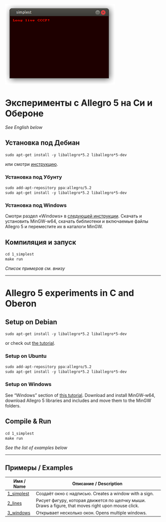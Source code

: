 ![Allegro 5 program in C screenshot](screenshot.png)

# Эксперименты с Allegro 5 на Си и Обероне

*See English below*

## Установка под Дебиан
```
sudo apt-get install -y liballegro*5.2 liballegro*5-dev
```
или смотри [инструкцию](https://github.com/liballeg/allegro_wiki/wiki/Quickstart).

### Установка под Убунту
```
sudo add-apt-repository ppa:allegro/5.2
sudo apt-get install -y liballegro*5.2 liballegro*5-dev
```

### Установка под Windows
Смотри раздел «Windows» в [следующей инструкции](https://github.com/liballeg/allegro_wiki/wiki/Quickstart).
Скачать и установить MinGW-w64, скачать библиотеки и включаемые файлы Allegro 5 и переместите их в каталоги MinGW.

## Компиляция и запуск
```
cd 1_simplest
make run
```

*Список примеров см. внизу*

-----------

# Allegro 5 experiments in C and Oberon

## Setup on Debian
```
sudo apt-get install -y liballegro*5.2 liballegro*5-dev
```
or check out [the tutorial](https://github.com/liballeg/allegro_wiki/wiki/Quickstart).

### Setup on Ubuntu
```
sudo add-apt-repository ppa:allegro/5.2
sudo apt-get install -y liballegro*5.2 liballegro*5-dev
```

### Setup on Windows
See “Windows” section of [this tutorial](https://github.com/liballeg/allegro_wiki/wiki/Quickstart).
Download and install MinGW-w64, download Allegro 5 libraries and includes and move them to the MinGW folders.

## Compile & Run
```
cd 1_simplest
make run
```

*See the list of examples below*

-----------

## Примеры / Examples

| Имя / Name | Описание / Description |
| --------- | ----------- |
| [1\_simplest](1_simplest/simplest.c) | Создаёт окно с надписью. Creates a window with a sign. |
| [2\_lines](2_lines/lines.c) | Рисует фигуру, которая движется по щелчку мыши. Draws a figure, that moves right upon mouse click. |
| [3\_windows](3_windows/windows.c) | Открывает несколько окон. Opens multiple windows. |
